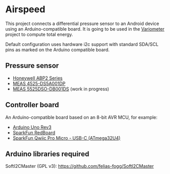 # Airspeed

This project connects a differential pressure sensor to an Android device using an Arduino-compatible board.
It is going to be used in the [Variometer](https://github.com/igorinov/variometer) project to compute total energy.

Default configuration uses hardware i2c support with standard SDA/SCL pins as marked on the Arduino compatible board.

## Pressure sensor

  - [Honeywell ABP2 Series](https://sps.honeywell.com/us/en/products/sensing-and-iot/sensors/pressure-sensors/board-mount-pressure-sensors/basic-abp2-series)
  - [MEAS 4525-DS5A001DP](https://www.te.com/usa-en/product-4525-DS5A001DP.html)
  - [MEAS 5525DSO-DB001DS](https://www.te.com/usa-en/product-5525DSO-DB001DS.html) (work in progress)

## Controller board

  An Arduino-compatible board based on an 8-bit AVR MCU, for example:

  - [Arduino Uno Rev3](https://store.arduino.cc/usa/arduino-uno-rev3)
  - [SparkFun RedBoard](https://www.sparkfun.com/products/13975)
  - [SparkFun Qwiic Pro Micro - USB-C (ATmega32U4)](https://www.sparkfun.com/products/15795)

## Arduino libraries required

  SoftI2CMaster (GPL v3): https://github.com/felias-fogg/SoftI2CMaster

